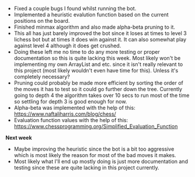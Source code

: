 * Fixed a couple bugs I found whilst running the bot.
* Implemented a heuristic evalution function based on the current positions on the board.
* Finished minmax algorithm and also made alpha-beta pruning to it.
* This all has just barely improved the bot since it loses at times to level 3 lichess bot but at times it does win against it. It can also somewhat play against level 4 although it does get crushed.
* Doing these left me no time to do any more testing or proper documentation so this is quite lacking this week. Most likely won't be implementing my own ArrayList and etc. since it isn't really relevant to this project (most likely wouldn't even have time for this). Unless it's completely necessary?
* Pruning could probably be made more efficient by sorting the order of the moves it has to test so it could go further down the tree. Currently going to depth 4 the algorithm takes over 10 secs to run most of the time so settling for depth 3 is good enough for now.
* Alpha-beta was implemented with the help of this: https://www.naftaliharris.com/blog/chess/
* Evaluation function values with the help of this: https://www.chessprogramming.org/Simplified_Evaluation_Function

**Next week**

* Maybe improving the heuristic since the bot is a bit too aggressive which is most likely the reason for most of the bad moves it makes.
* Most likely what I'll end up mostly doing is just more documentation and testing since these are quite lacking in this project currently.
